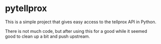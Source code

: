 pytellprox
==========

This is a simple project that gives easy access to the tellprox API in Python.

There is not much code, but after using this for a good while it seemed good to clean up a bit and push upstream.

